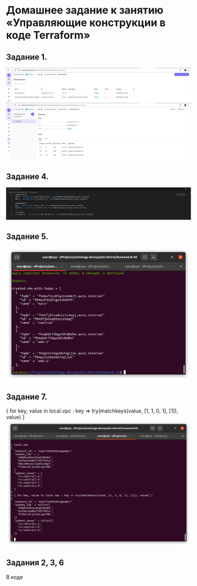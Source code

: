# Домашнее задание к занятию «Управляющие конструкции в коде Terraform»
## Задание 1.
![скриншот ЛК Yandex Cloud «Группы безопасности»](./items/Task1-0.png)
![скриншот ЛК Yandex Cloud входящих правил «Группы безопасности»](./items/Task1-1.png)

## Задание 4.
![скриншот отрендеренного template файла (hosts.ini), также Задание 6](./items/Task4.png)

## Задание 5.
![скриншот консоли с Outputs после создания](./items/Task5.png)

## Задание 7.
{ for key, value in local.vpc : key => try(matchkeys(value, [1, 1, 0, 1], [1]), value) }
![скриншот terraform console](./items/Task7.png)

## Задания 2, 3, 6
В коде
